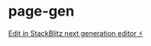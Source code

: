 # page-gen

[Edit in StackBlitz next generation editor ⚡️](https://stackblitz.com/~/github.com/adams1mon/page-gen)